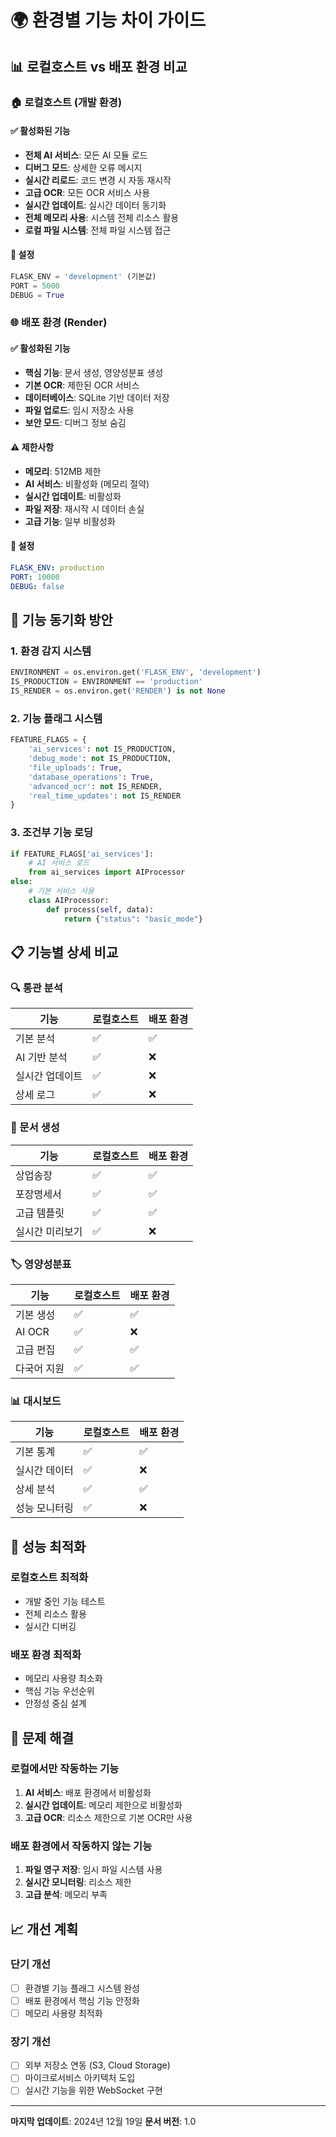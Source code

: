 # 🌍 환경별 기능 차이 가이드

## 📊 로컬호스트 vs 배포 환경 비교

### 🏠 로컬호스트 (개발 환경)

#### ✅ 활성화된 기능
- **전체 AI 서비스**: 모든 AI 모듈 로드
- **디버그 모드**: 상세한 오류 메시지
- **실시간 리로드**: 코드 변경 시 자동 재시작
- **고급 OCR**: 모든 OCR 서비스 사용
- **실시간 업데이트**: 실시간 데이터 동기화
- **전체 메모리 사용**: 시스템 전체 리소스 활용
- **로컬 파일 시스템**: 전체 파일 시스템 접근

#### 🔧 설정
```python
FLASK_ENV = 'development' (기본값)
PORT = 5000
DEBUG = True
```

### 🌐 배포 환경 (Render)

#### ✅ 활성화된 기능
- **핵심 기능**: 문서 생성, 영양성분표 생성
- **기본 OCR**: 제한된 OCR 서비스
- **데이터베이스**: SQLite 기반 데이터 저장
- **파일 업로드**: 임시 저장소 사용
- **보안 모드**: 디버그 정보 숨김

#### ⚠️ 제한사항
- **메모리**: 512MB 제한
- **AI 서비스**: 비활성화 (메모리 절약)
- **실시간 업데이트**: 비활성화
- **파일 저장**: 재시작 시 데이터 손실
- **고급 기능**: 일부 비활성화

#### 🔧 설정
```yaml
FLASK_ENV: production
PORT: 10000
DEBUG: false
```

## 🔄 기능 동기화 방안

### 1. 환경 감지 시스템
```python
ENVIRONMENT = os.environ.get('FLASK_ENV', 'development')
IS_PRODUCTION = ENVIRONMENT == 'production'
IS_RENDER = os.environ.get('RENDER') is not None
```

### 2. 기능 플래그 시스템
```python
FEATURE_FLAGS = {
    'ai_services': not IS_PRODUCTION,
    'debug_mode': not IS_PRODUCTION,
    'file_uploads': True,
    'database_operations': True,
    'advanced_ocr': not IS_RENDER,
    'real_time_updates': not IS_RENDER
}
```

### 3. 조건부 기능 로딩
```python
if FEATURE_FLAGS['ai_services']:
    # AI 서비스 로드
    from ai_services import AIProcessor
else:
    # 기본 서비스 사용
    class AIProcessor:
        def process(self, data):
            return {"status": "basic_mode"}
```

## 📋 기능별 상세 비교

### 🔍 통관 분석
| 기능 | 로컬호스트 | 배포 환경 |
|------|------------|-----------|
| 기본 분석 | ✅ | ✅ |
| AI 기반 분석 | ✅ | ❌ |
| 실시간 업데이트 | ✅ | ❌ |
| 상세 로그 | ✅ | ❌ |

### 📄 문서 생성
| 기능 | 로컬호스트 | 배포 환경 |
|------|------------|-----------|
| 상업송장 | ✅ | ✅ |
| 포장명세서 | ✅ | ✅ |
| 고급 템플릿 | ✅ | ✅ |
| 실시간 미리보기 | ✅ | ❌ |

### 🏷️ 영양성분표
| 기능 | 로컬호스트 | 배포 환경 |
|------|------------|-----------|
| 기본 생성 | ✅ | ✅ |
| AI OCR | ✅ | ❌ |
| 고급 편집 | ✅ | ✅ |
| 다국어 지원 | ✅ | ✅ |

### 📊 대시보드
| 기능 | 로컬호스트 | 배포 환경 |
|------|------------|-----------|
| 기본 통계 | ✅ | ✅ |
| 실시간 데이터 | ✅ | ❌ |
| 상세 분석 | ✅ | ✅ |
| 성능 모니터링 | ✅ | ❌ |

## 🚀 성능 최적화

### 로컬호스트 최적화
- 개발 중인 기능 테스트
- 전체 리소스 활용
- 실시간 디버깅

### 배포 환경 최적화
- 메모리 사용량 최소화
- 핵심 기능 우선순위
- 안정성 중심 설계

## 🔧 문제 해결

### 로컬에서만 작동하는 기능
1. **AI 서비스**: 배포 환경에서 비활성화
2. **실시간 업데이트**: 메모리 제한으로 비활성화
3. **고급 OCR**: 리소스 제한으로 기본 OCR만 사용

### 배포 환경에서 작동하지 않는 기능
1. **파일 영구 저장**: 임시 파일 시스템 사용
2. **실시간 모니터링**: 리소스 제한
3. **고급 분석**: 메모리 부족

## 📈 개선 계획

### 단기 개선
- [ ] 환경별 기능 플래그 시스템 완성
- [ ] 배포 환경에서 핵심 기능 안정화
- [ ] 메모리 사용량 최적화

### 장기 개선
- [ ] 외부 저장소 연동 (S3, Cloud Storage)
- [ ] 마이크로서비스 아키텍처 도입
- [ ] 실시간 기능을 위한 WebSocket 구현

---

**마지막 업데이트**: 2024년 12월 19일
**문서 버전**: 1.0 
